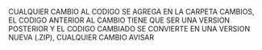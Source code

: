 CUALQUIER CAMBIO AL CODIGO SE AGREGA EN LA CARPETA CAMBIOS, EL CODIGO ANTERIOR AL CAMBIO TIENE QUE SER UNA VERSION POSTERIOR Y EL CODIGO CAMBIADO SE CONVIERTE EN UNA VERSION NUEVA (.ZIP), CUALQUIER CAMBIO AVISAR